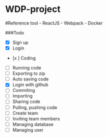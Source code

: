 ﻿# WDP-project

#Reference tool
    - ReactJS
    - Webpack
    - Docker

###Todo

- [x] Sign up
- [x] Login
- [x ] Coding
- [ ] Running code
- [ ] Exporting to zip
- [ ] Auto saving code
- [x] Login with github
- [ ] Commiting
- [ ] Importing
- [ ] Sharing code
- [ ] Pulling, pushing code
- [ ] Create team
- [ ] Inviting team members
- [ ] Managing database
- [ ] Managing user
